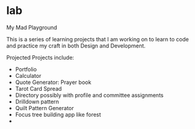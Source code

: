 # lab
My Mad Playground



This is a series of learning projects that I am working on to learn to code and practice my craft in both Design and Development. 

Projected Projects include:

- Portfolio
- Calculator
- Quote Generator: Prayer book
- Tarot Card Spread
- Directory possibly with profile and committee assignments
- Drilldown pattern
- Quilt Pattern Generator
- Focus tree building app like forest
- 
